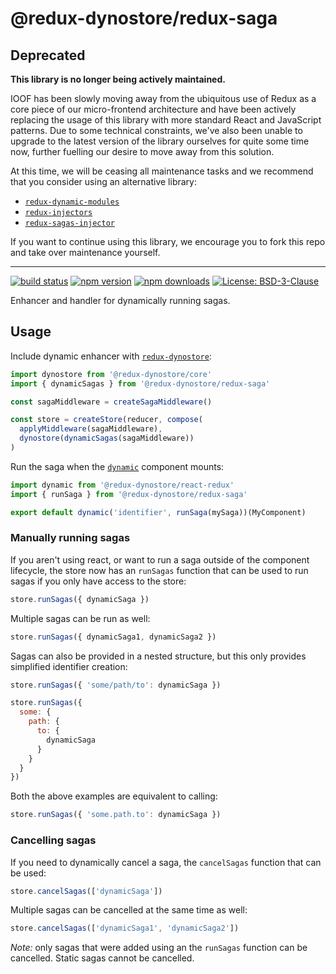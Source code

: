 # @redux-dynostore/redux-saga

## Deprecated

**This library is no longer being actively maintained.**

IOOF has been slowly moving away from the ubiquitous use of Redux as a core piece of our micro-frontend architecture and have been actively replacing
the usage of this library with more standard React and JavaScript patterns.  Due to some technical constraints, we've also been unable to upgrade to
the latest version of the library ourselves for quite some time now, further fuelling our desire to move away from this solution.

At this time, we will be ceasing all maintenance tasks and we recommend that you consider using an alternative library:

* [`redux-dynamic-modules`](https://www.npmjs.com/package/redux-dynamic-modules)
* [`redux-injectors`](https://www.npmjs.com/package/redux-injectors)
* [`redux-sagas-injector`](https://www.npmjs.com/package/redux-sagas-injector)

If you want to continue using this library, we encourage you to fork this repo and take over maintenance yourself.

---

[![build status](https://img.shields.io/travis/ioof-holdings/redux-dynostore/master.svg?style=flat-square)](https://travis-ci.org/ioof-holdings/redux-dynostore)
[![npm version](https://img.shields.io/npm/v/@redux-dynostore/redux-saga.svg?style=flat-square)](https://www.npmjs.com/package/@redux-dynostore/redux-saga)
[![npm downloads](https://img.shields.io/npm/dm/@redux-dynostore/redux-saga.svg?style=flat-square)](https://www.npmjs.com/package/@redux-dynostore/redux-saga)
[![License: BSD-3-Clause](https://img.shields.io/npm/l/@redux-dynostore/redux-saga.svg?style=flat-square)](/LICENSE.md)

Enhancer and handler for dynamically running sagas.

## Usage

Include dynamic enhancer with [`redux-dynostore`](/packages/redux-dynostore-core):

```javascript
import dynostore from '@redux-dynostore/core'
import { dynamicSagas } from '@redux-dynostore/redux-saga'

const sagaMiddleware = createSagaMiddleware()

const store = createStore(reducer, compose(
  applyMiddleware(sagaMiddleware),
  dynostore(dynamicSagas(sagaMiddleware))
)
```

Run the saga when the [`dynamic`](/packages/redux-dynostore-react-redux) component mounts:

```javascript
import dynamic from '@redux-dynostore/react-redux'
import { runSaga } from '@redux-dynostore/redux-saga'

export default dynamic('identifier', runSaga(mySaga))(MyComponent)
```

### Manually running sagas

If you aren't using react, or want to run a saga outside of the component lifecycle, the store now has an `runSagas` function that can be used to run sagas if you only have access to the store:

```javascript
store.runSagas({ dynamicSaga })
```

Multiple sagas can be run as well:

```javascript
store.runSagas({ dynamicSaga1, dynamicSaga2 })
```

Sagas can also be provided in a nested structure, but this only provides simplified identifier creation:

```javascript
store.runSagas({ 'some/path/to': dynamicSaga })
```

```javascript
store.runSagas({
  some: {
    path: {
      to: {
        dynamicSaga
      }
    }
  }
})
```

Both the above examples are equivalent to calling:

```javascript
store.runSagas({ 'some.path.to': dynamicSaga })
```

### Cancelling sagas

If you need to dynamically cancel a saga, the `cancelSagas` function that can be used:

```javascript
store.cancelSagas(['dynamicSaga'])
```

Multiple sagas can be cancelled at the same time as well:

```javascript
store.cancelSagas(['dynamicSaga1', 'dynamicSaga2'])
```

_Note:_ only sagas that were added using an the `runSagas` function can be cancelled.  Static sagas cannot be cancelled.

